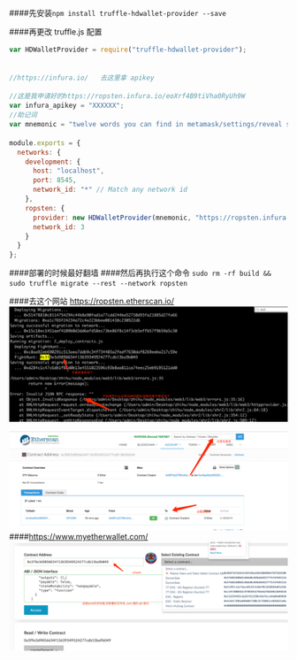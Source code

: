 ####先安装`npm install truffle-hdwallet-provider --save`

####再更改 truffle.js 配置
```js
var HDWalletProvider = require("truffle-hdwallet-provider");


//https://infura.io/   去这里拿 apikey

//这是我申请好的https://ropsten.infura.io/eoXrf4B9tiVha0RyUh9W 
var infura_apikey = "XXXXXX";
//助记词
var mnemonic = "twelve words you can find in metamask/settings/reveal seed words blabla";

module.exports = {
  networks: {
    development: {
      host: "localhost",
      port: 8545,
      network_id: "*" // Match any network id
    },
    ropsten: {
      provider: new HDWalletProvider(mnemonic, "https://ropsten.infura.io/"+infura_apikey),
      network_id: 3
    }
  }
};
```
####部署的时候最好翻墙
####然后再执行这个命令
`sudo rm -rf build && sudo truffle migrate --rest --network ropsten`

####去这个网站  https://ropsten.etherscan.io/
![](/assets/QQ20180326-180007@2x.png)


![](/assets/QQ20180326-180105@2x.png)
####https://www.myetherwallet.com/
![](/assets/QQ20180326-180301@2x.png)